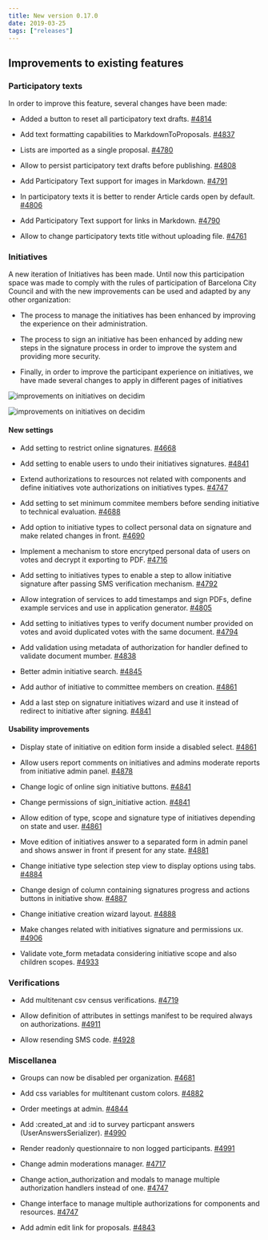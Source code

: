 ```yaml
---
title: New version 0.17.0
date: 2019-03-25
tags: ["releases"]
---
```


## Improvements to existing features

### **Participatory texts**

In order to improve this feature, several changes have been made: 

* Added a button to reset all participatory text drafts. [#4814](https://github.com/decidim/decidim/pull/4814)

* Add text formatting capabilities to MarkdownToProposals. [#4837](https://github.com/decidim/decidim/pull/4837)

* Lists are imported as a single proposal. [#4780](https://github.com/decidim/decidim/pull/4780)

* Allow to persist participatory text drafts before publishing. [#4808](https://github.com/decidim/decidim/pull/4808)

* Add Participatory Text support for images in Markdown. [#4791](https://github.com/decidim/decidim/pull/4791)

* In participatory texts it is better to render Article cards open by default. [#4806](https://github.com/decidim/decidim/pull/4806)

* Add Participatory Text support for links in Markdown. [#4790](https://github.com/decidim/decidim/pull/4790)

* Allow to change participatory texts title without uploading file. [#4761](https://github.com/decidim/decidim/pull/4761)

### **Initiatives**

A new iteration of Initiatives has been made. Until now this participation space was made to comply with the rules of participation of Barcelona City Council and with the new improvements can be used and adapted by any other organization:

* The process to manage the initiatives has been enhanced by improving the experience on their administration.

* The process to sign an initiative has been enhanced by adding new steps in the signature process in order to improve the system and providing more security.

* Finally, in order to improve the participant experience on initiatives, we have made several changes to apply in different pages of initiatives

![improvements on initiatives on decidim](/uploads/release-0.17.0-image-1.png)

![improvements on initiatives on decidim](/uploads/release-0.17.0-image-2.png)

#### New settings

* Add setting to restrict online signatures. [#4668](https://github.com/decidim/decidim/pull/4668)

* Add setting to enable users to undo their initiatives signatures. [#4841](https://github.com/decidim/decidim/pull/4841)

* Extend authorizations to resources not related with components and define initiatives vote authorizations on initiatives types. [#4747](https://github.com/decidim/decidim/pull/4747)

* Add setting to set minimum commitee members before sending initiative to technical evaluation. [#4688](https://github.com/decidim/decidim/pull/4688)

* Add option to initiative types to collect personal data on signature and make related changes in front. [#4690](https://github.com/decidim/decidim/pull/4690)

* Implement a mechanism to store encrytped personal data of users on votes and decrypt it exporting to PDF. [#4716](https://github.com/decidim/decidim/pull/4716)

* Add setting to initiatives types to enable a step to allow initiative signature after passing SMS verification mechanism. [#4792](https://github.com/decidim/decidim/pull/4792)

* Allow integration of services to add timestamps and sign PDFs, define example services and use in application generator. [#4805](https://github.com/decidim/decidim/pull/4805)

* Add setting to initiatives types to verify document number provided on votes and avoid duplicated votes with the same document. [#4794](https://github.com/decidim/decidim/pull/4794)

* Add validation using metadata of authorization for handler defined to validate document mumber. [#4838](https://github.com/decidim/decidim/pull/4838)

* Better admin initiative search. [#4845](https://github.com/decidim/decidim/pull/4845)

* Add author of initiative to committee members on creation. [#4861](https://github.com/decidim/decidim/pull/4861)

* Add a last step on signature initiatives wizard and use it instead of redirect to initiative after signing. [#4841](https://github.com/decidim/decidim/pull/4841)

#### Usability improvements

* Display state of initiative on edition form inside a disabled select. [#4861](https://github.com/decidim/decidim/pull/4861)

* Allow users report comments on initiatives and admins moderate reports from initiative admin panel. [#4878](https://github.com/decidim/decidim/pull/4878)

* Change logic of online sign initiative buttons. [#4841](https://github.com/decidim/decidim/pull/4841)

* Change permissions of sign_initiative action. [#4841](https://github.com/decidim/decidim/pull/4841)

* Allow edition of type, scope and signature type of initiatives depending on state and user. [#4861](https://github.com/decidim/decidim/pull/4861)

* Move edition of initiatives answer to a separated form in admin panel and shows answer in front if present for any state. [#4881](https://github.com/decidim/decidim/pull/4881)

* Change initiative type selection step view to display options using tabs. [#4884](https://github.com/decidim/decidim/pull/4884)

* Change design of column containing signatures progress and actions buttons in initiative show. [#4887](https://github.com/decidim/decidim/pull/4887)

* Change initiative creation wizard layout. [#4888](https://github.com/decidim/decidim/pull/4888)

* Make changes related with initiatives signature and permissions ux. [#4906](https://github.com/decidim/decidim/pull/4906)

* Validate vote_form metadata considering initiative scope and also children scopes. [#4933](https://github.com/decidim/decidim/pull/4933)

### **Verifications**

* Add multitenant csv census verifications. [#4719](https://github.com/decidim/decidim/pull/4719)

* Allow definition of attributes in settings manifest to be required always on authorizations. [#4911](https://github.com/decidim/decidim/pull/4911)

* Allow resending SMS code. [#4928](https://github.com/decidim/decidim/pull/4928)

### **Miscellanea**

* Groups can now be disabled per organization. [#4681](https://github.com/decidim/decidim/pull/4681/)

* Add css variables for multitenant custom colors. [#4882](https://github.com/decidim/decidim/pull/4882)

* Order meetings at admin. [#4844](https://github.com/decidim/decidim/pull/4844)

* Add :created_at and :id to survey particpant answers (UserAnswersSerializer). [#4990](https://github.com/decidim/decidim/pull/4990)

* Render readonly questionnaire to non logged participants. [#4991](https://github.com/decidim/decidim/pull/4991)

* Change admin moderations manager. [#4717](https://github.com/decidim/decidim/pull/4717)

* Change action_authorization and modals to manage multiple authorization handlers instead of one. [#4747](https://github.com/decidim/decidim/pull/4747)

* Change interface to manage multiple authorizations for components and resources. [#4747](https://github.com/decidim/decidim/pull/4747)

* Add admin edit link for proposals. [#4843](https://github.com/decidim/decidim/pull/4843)



